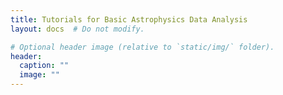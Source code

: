 ```yaml
---
title: Tutorials for Basic Astrophysics Data Analysis
layout: docs  # Do not modify.

# Optional header image (relative to `static/img/` folder).
header:
  caption: ""
  image: ""
---
```

